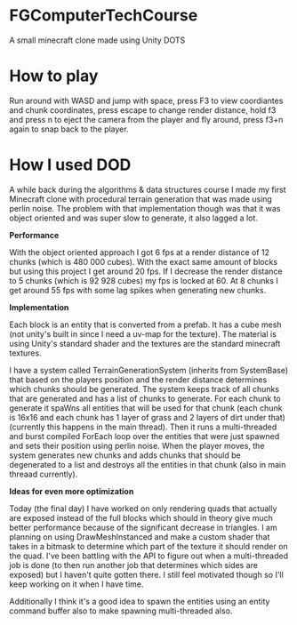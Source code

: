 # FGComputerTechCourse
A small minecraft clone made using Unity DOTS

# How to play
Run around with WASD and jump with space, press F3 to view coordiantes and chunk coordinates, press escape to change render distance, hold f3 and press n to eject the camera from the player and fly around, press f3+n again to snap back to the player.

# How I used DOD
A while back during the algorithms & data structures course I made my first Minecraft clone with procedural terrain generation that was made using perlin noise.
The problem with that implementation though was that it was object oriented and was super slow to generate, it also lagged a lot.

<strong>Performance</strong>

With the object oriented approach I got 6 fps at a render distance of 12 chunks (which is 480 000 cubes).
With the exact same amount of blocks but using this project I get around 20 fps.
If I decrease the render distance to 5 chunks (which is 92 928 cubes) my fps is locked at 60.
At 8 chunks I get around 55 fps with some lag spikes when generating new chunks.

<strong>Implementation</strong>

Each block is an entity that is converted from a prefab. It has a cube mesh (not unity's built in since I need a uv-map for the texture).
The material is using Unity's standard shader and the textures are the standard minecraft textures.

I have a system called TerrainGenerationSystem (inherits from SystemBase) that based on the players position and the render distance determines which chunks should be generated.
The system keeps track of all chunks that are generated and has a list of chunks to generate.
For each chunk to generate it spaWns all entities that will be used for that chunk (each chunk is 16x16 and each chunk has 1 layer of grass and 2 layers of dirt under that) (currently this happens in the main thread).
Then it runs a multi-threaded and burst compiled ForEach loop over the entities that were just spawned and sets their position using perlin noise.
When the player moves, the system generates new chunks and adds chunks that should be degenerated to a list and destroys all the entities in that chunk (also in main threaad currently).

<strong>Ideas for even more optimization</strong>

Today (the final day) I have worked on only rendering quads that actually are exposed instead of the full blocks which should in theory give much better performance because of the significant decrease in triangles.
I am planning on using DrawMeshInstanced and make a custom shader that takes in a bitmask to determine which part of the texture it should render on the quad.
I've been battling with the API to figure out when a multi-threaded job is done (to then run another job that determines which sides are exposed) but I haven't quite gotten there. I still feel motivated though so I'll keep working on it when I have time.

Additionally I think it's a good idea to spawn the entities using an entity command buffer also to make spawning multi-threaded also.
